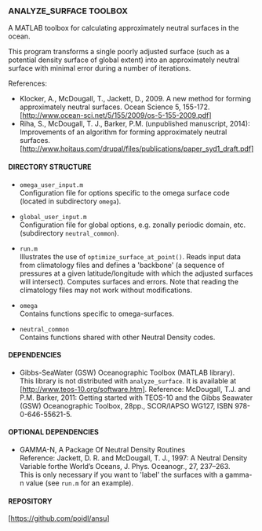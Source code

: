 ### ANALYZE_SURFACE TOOLBOX

A MATLAB toolbox for calculating approximately neutral surfaces in the ocean. 

This program transforms a single poorly adjusted surface (such as a 
potential density surface of global extent) into an 
approximately neutral surface with minimal error during a number of iterations. 

References:  
- Klocker, A., McDougall, T., Jackett, D., 2009. A new method for forming approximately neutral
   surfaces. Ocean Science 5, 155-172.  [http://www.ocean-sci.net/5/155/2009/os-5-155-2009.pdf]
- Riha, S., McDougall, T. J., Barker, P.M. (unpublished manuscript, 2014): Improvements of an algorithm for 
   forming approximately neutral surfaces. [http://www.hoitaus.com/drupal/files/publications/paper_syd1_draft.pdf]



#### DIRECTORY STRUCTURE

- `omega_user_input.m`   
   Configuration file for options specific to the omega surface code (located in subdirectory `omega`). 

- `global_user_input.m`   
   Configuration file for global options, e.g. zonally periodic domain, etc. (subdirectory 
   `neutral_common`). 
   
- `run.m`   
   Illustrates the use of `optimize_surface_at_point()`. Reads input data from climatology files and
   defines a 'backbone' (a sequence of pressures at a given latitude/longitude with which the 
   adjusted surfaces will intersect). Computes surfaces and errors. Note that reading the climatology files
   may not work without modifications.
   
- `omega`   
   Contains functions specific to omega-surfaces. 

- `neutral_common`   
   Contains functions shared with other Neutral Density codes.
   

#### DEPENDENCIES

- Gibbs-SeaWater (GSW) Oceanographic Toolbox (MATLAB library).  
  This library is not distributed with `analyze_surface`. It is available at
  [http://www.teos-10.org/software.htm].
  Reference: McDougall, T.J. and P.M. Barker, 2011: Getting started with TEOS-10 and the Gibbs Seawater (GSW) 
  Oceanographic Toolbox, 28pp., SCOR/IAPSO WG127, ISBN 978-0-646-55621-5.
   
   
#### OPTIONAL DEPENDENCIES

- GAMMA-N, A Package Of Neutral Density Routines   
  Reference: Jackett, D. R. and McDougall, T. J., 1997: A Neutral Density Variable forthe World’s Oceans, 
  J. Phys. Oceanogr., 27, 237–263.   
  This is only necessary if you want to 'label' the surfaces with a gamma-n value (see `run.m` for an example).
	

#### REPOSITORY

[https://github.com/poidl/ansu]
